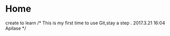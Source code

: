 # Home
create to learn
/*
  This is my first time to use Git,stay a step .
  2017.3.21 16:04
  Apilase
*/
